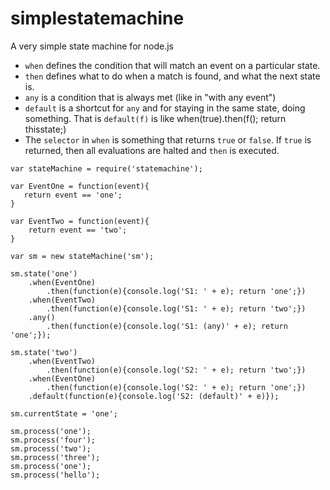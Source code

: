simplestatemachine
==================

A very simple state machine for node.js 

- `when` defines the condition that will match an event on a particular state.
- `then` defines what to do when a match is found, and what the next state is.
- `any` is a condition that is always met (like in "with any event")
- `default` is a shortcut for `any` and for staying in the same state, doing something. That is `default(f)` is like when(true).then(f(); return thisstate;)
- The `selector` in `when` is something that returns `true` or `false`. If `true` is returned, then all evaluations are halted and `then` is executed.

```
var stateMachine = require('statemachine');

var EventOne = function(event){
   return event == 'one';
}

var EventTwo = function(event){
	return event == 'two';
} 

var sm = new stateMachine('sm');

sm.state('one')
	.when(EventOne)
		.then(function(e){console.log('S1: ' + e); return 'one';})
	.when(EventTwo)
		.then(function(e){console.log('S1: ' + e); return 'two';})
	.any()
		.then(function(e){console.log('S1: (any)' + e); return 'one';});

sm.state('two')
	.when(EventTwo)
		.then(function(e){console.log('S2: ' + e); return 'two';})
	.when(EventOne)
		.then(function(e){console.log('S2: ' + e); return 'one';})
	.default(function(e){console.log('S2: (default)' + e)});

sm.currentState = 'one';

sm.process('one');
sm.process('four');
sm.process('two');
sm.process('three');
sm.process('one');
sm.process('hello');
```
